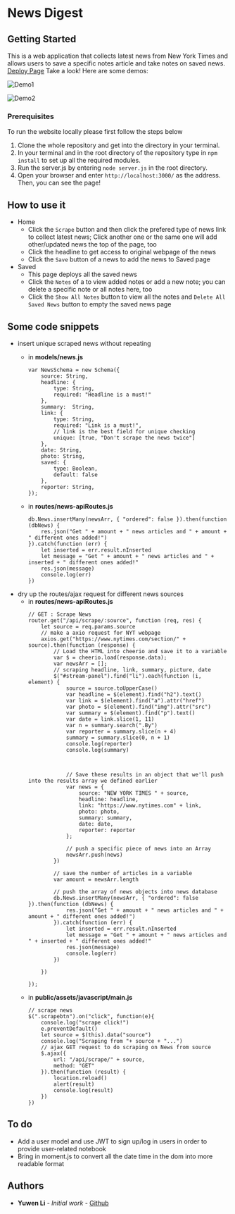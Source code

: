 # News Digest

## Getting Started

This is a web application that collects latest news from New York Times and allows users to save a specific notes article and take notes on saved news. [Deploy Page](https://digestnewsbyyuwen.herokuapp.com/) Take a look! Here are some demos:

![Demo1](/demos/demo1.gif)

![Demo2](/demos/demo2.gif)

### Prerequisites

To run the website locally please first follow the steps below

1. Clone the whole repository and get into the directory in your terminal.
2. In your terminal and in the root directory of the repository type in  `npm install`  to set up all the required modules.
3. Run the server.js by entering `node server.js` in the root directory. 
4. Open your browser and enter `http://localhost:3000/` as the address. Then, you can see the page!

## How to use it
- Home
  - Click the `Scrape` button and then click the prefered type of news link to collect latest news; Click another one or the same one will add other/updated news the top of the page, too
  - Click the headline to get access to original webpage of the news
  - Click the `Save` button of a news to add the news to Saved page
- Saved
  - This page deploys all the saved news
  - Click the `Notes` of a to view added notes or add a new note; you can delete a specific note or all notes here, too
  - Click the `Show All Notes` button to view all the notes and `Delete All Saved News` button to empty the saved news page

## Some code snippets
- insert unique scraped news without repeating
  - in **models/news.js**
  
    ~~~~
    var NewsSchema = new Schema({
        source: String,
        headline: {
            type: String,
            required: "Headline is a must!"
        },
        summary:  String,
        link: {
            type: String,
            required: "Link is a must!",
            // link is the best field for unique checking
            unique: [true, "Don't scrape the news twice"]
        },
        date: String,
        photo: String,
        saved: {
            type: Boolean,
            default: false
        },
        reporter: String,
    });
    ~~~~

  - in **routes/news-apiRoutes.js**
    ~~~~
    db.News.insertMany(newsArr, { "ordered": false }).then(function (dbNews) {
        res.json("Get " + amount + " news articles and " + amount + " different ones added!")
    }).catch(function (err) {
        let inserted = err.result.nInserted
        let message = "Get " + amount + " news articles and " + inserted + " different ones added!"
        res.json(message)
        console.log(err)
    })
    ~~~~
- dry up the routes/ajax request for different news sources
  - in **routes/news-apiRoutes.js**
    ~~~~
    // GET : Scrape News
    router.get("/api/scrape/:source", function (req, res) {
        let source = req.params.source
        // make a axio request for NYT webpage
        axios.get("https://www.nytimes.com/section/" + source).then(function (response) {
            // Load the HTML into cheerio and save it to a variable 
            var $ = cheerio.load(response.data);
            var newsArr = [];
            // scraping headline, link, summary, picture, date
            $("#stream-panel").find("li").each(function (i, element) {
                source = source.toUpperCase()
                var headline = $(element).find("h2").text()
                var link = $(element).find("a").attr("href")
                var photo = $(element).find("img").attr("src")
                var summary = $(element).find("p").text()
                var date = link.slice(1, 11)
                var n = summary.search(".By")
                var reporter = summary.slice(n + 4)
                summary = summary.slice(0, n + 1)
                console.log(reporter)
                console.log(summary)



                // Save these results in an object that we'll push into the results array we defined earlier
                var news = {
                    source: "NEW YORK TIMES " + source,
                    headline: headline,
                    link: "https://www.nytimes.com" + link,
                    photo: photo,
                    summary: summary,
                    date: date,
                    reporter: reporter
                };

                // push a specific piece of news into an Array
                newsArr.push(news)
            })

            // save the number of articles in a variable
            var amount = newsArr.length

            // push the array of news objects into news database
            db.News.insertMany(newsArr, { "ordered": false }).then(function (dbNews) {
                res.json("Get " + amount + " news articles and " + amount + " different ones added!")
            }).catch(function (err) {
                let inserted = err.result.nInserted
                let message = "Get " + amount + " news articles and " + inserted + " different ones added!"
                res.json(message)
                console.log(err)
            })

        })

    });
    ~~~~
  - in **public/assets/javascript/main.js**
    ~~~~
    // scrape news
    $(".scrapebtn").on("click", function(e){
        console.log("scrape click!")
        e.preventDefault()
        let source = $(this).data("source")
        console.log("Scraping from "+ source + "...")
        // ajax GET request to do scraping on News from source
        $.ajax({
            url: "/api/scrape/" + source,
            method: "GET"
        }).then(function (result) {
            location.reload()
            alert(result)
            console.log(result)
        })
    })
    ~~~~

## To do
- Add a user model and use JWT to sign up/log in users in order to provide user-related notebook
- Bring in moment.js to convert all the date time in the dom into more readable format


## Authors

* **Yuwen Li** - *Initial work* - [Github](https://github.com/muzlee1113)

